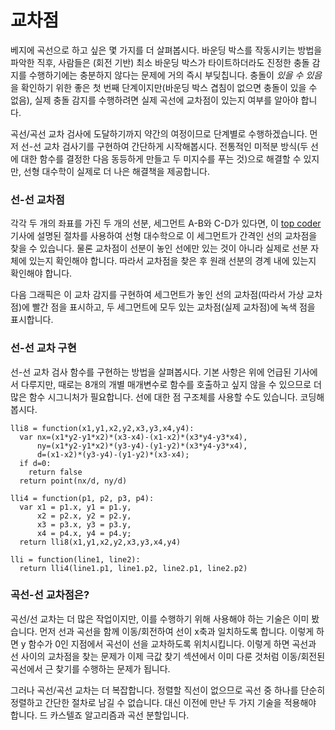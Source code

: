 # 교차점

베지에 곡선으로 하고 싶은 몇 가지를 더 살펴봅시다. 바운딩 박스를 작동시키는 방법을 파악한 직후, 사람들은 (회전 기반) 최소 바운딩 박스가 타이트하더라도 진정한 충돌 감지를 수행하기에는 충분하지 않다는 문제에 거의 즉시 부딪칩니다. 충돌이 *있을 수 있음*을 확인하기 위한 좋은 첫 번째 단계이지만(바운딩 박스 겹침이 없으면 충돌이 있을 수 없음), 실제 충돌 감지를 수행하려면 실제 곡선에 교차점이 있는지 여부를 알아야 합니다.

곡선/곡선 교차 검사에 도달하기까지 약간의 여정이므로 단계별로 수행하겠습니다. 먼저 선-선 교차 검사기를 구현하여 간단하게 시작해봅시다. 전통적인 미적분 방식(두 선에 대한 함수를 결정한 다음 동등하게 만들고 두 미지수를 푸는 것)으로 해결할 수 있지만, 선형 대수학이 실제로 더 나은 해결책을 제공합니다.

### 선-선 교차점

각각 두 개의 좌표를 가진 두 개의 선분, 세그먼트 A-B와 C-D가 있다면, 이 [top coder](https://www.topcoder.com/community/competitive-programming/tutorials/geometry-concepts-line-intersection-and-its-applications/) 기사에 설명된 절차를 사용하여 선형 대수학으로 이 세그먼트가 간격인 선의 교차점을 찾을 수 있습니다. 물론 교차점이 선분이 놓인 선에만 있는 것이 아니라 실제로 선분 자체에 있는지 확인해야 합니다. 따라서 교차점을 찾은 후 원래 선분의 경계 내에 있는지 확인해야 합니다.

다음 그래픽은 이 교차 감지를 구현하여 세그먼트가 놓인 선의 교차점(따라서 가상 교차점)에 빨간 점을 표시하고, 두 세그먼트에 모두 있는 교차점(실제 교차점)에 녹색 점을 표시합니다.

<graphics-element title="선/선 교차점" src="./line-line.js"></graphics-element>

<div class="howtocode">

### 선-선 교차 구현

선-선 교차 검사 함수를 구현하는 방법을 살펴봅시다. 기본 사항은 위에 언급된 기사에서 다루지만, 때로는 8개의 개별 매개변수로 함수를 호출하고 싶지 않을 수 있으므로 더 많은 함수 시그니처가 필요합니다. 선에 대한 점 구조체를 사용할 수도 있습니다. 코딩해봅시다.

```
lli8 = function(x1,y1,x2,y2,x3,y3,x4,y4):
  var nx=(x1*y2-y1*x2)*(x3-x4)-(x1-x2)*(x3*y4-y3*x4),
      ny=(x1*y2-y1*x2)*(y3-y4)-(y1-y2)*(x3*y4-y3*x4),
      d=(x1-x2)*(y3-y4)-(y1-y2)*(x3-x4);
  if d=0:
    return false
  return point(nx/d, ny/d)

lli4 = function(p1, p2, p3, p4):
  var x1 = p1.x, y1 = p1.y,
      x2 = p2.x, y2 = p2.y,
      x3 = p3.x, y3 = p3.y,
      x4 = p4.x, y4 = p4.y;
  return lli8(x1,y1,x2,y2,x3,y3,x4,y4)

lli = function(line1, line2):
  return lli4(line1.p1, line1.p2, line2.p1, line2.p2)
```

</div>

### 곡선-선 교차점은?

곡선/선 교차는 더 많은 작업이지만, 이를 수행하기 위해 사용해야 하는 기술은 이미 봤습니다. 먼저 선과 곡선을 함께 이동/회전하여 선이 x축과 일치하도록 합니다. 이렇게 하면 y 함수가 0인 지점에서 곡선이 선을 교차하도록 위치시킵니다. 이렇게 하면 곡선과 선 사이의 교차점을 찾는 문제가 이제 극값 찾기 섹션에서 이미 다룬 것처럼 이동/회전된 곡선에서 근 찾기를 수행하는 문제가 됩니다.

<div class="figure">
<graphics-element title="2차 곡선/선 교차점" src="./curve-line.js" data-type="quadratic"></graphics-element>
<graphics-element title="3차 곡선/선 교차점" src="./curve-line.js" data-type="cubic"></graphics-element>
</div>

그러나 곡선/곡선 교차는 더 복잡합니다. 정렬할 직선이 없으므로 곡선 중 하나를 단순히 정렬하고 간단한 절차로 남길 수 없습니다. 대신 이전에 만난 두 가지 기술을 적용해야 합니다. 드 카스텔죠 알고리즘과 곡선 분할입니다.
